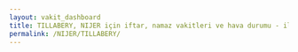 ```yaml
---
layout: vakit_dashboard
title: TILLABERY, NIJER için iftar, namaz vakitleri ve hava durumu - ilçe/eyalet seç
permalink: /NIJER/TILLABERY/
---
```


<script type="text/javascript">
  var GLOBAL_COUNTRY = 'NIJER';
  var GLOBAL_CITY = 'TILLABERY';
  var GLOBAL_STATE = '';
  var lat = 72;
  var lon = 21;
</script>
